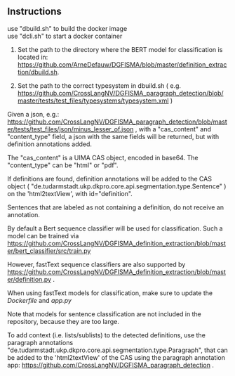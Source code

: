 Instructions
------------

use "dbuild.sh" to build the docker image <br />
use "dcli.sh" to start a docker container

1) Set the path to the directory where the BERT model for classification is located in: https://github.com/ArneDefauw/DGFISMA/blob/master/definition_extraction/dbuild.sh. 

2) Set the path to the correct typesystem in dbuild.sh ( e.g. https://github.com/CrossLangNV/DGFISMA_paragraph_detection/blob/master/tests/test_files/typesystems/typesystem.xml )

Given a json, e.g.: https://github.com/CrossLangNV/DGFISMA_paragraph_detection/blob/master/tests/test_files/json/minus_lesser_of.json , with a "cas_content" and "content_type" field, a json with the same fields will be returned, but with definition annotations added. 

The "cas_content" is a UIMA CAS object, encoded in base64. The "content_type" can be "html" or "pdf". 

If definitions are found, definition annotations will be added to the CAS object ( "de.tudarmstadt.ukp.dkpro.core.api.segmentation.type.Sentence" ) on the 'html2textView', with id="definition".

Sentences that are labeled as not containing a definition, do not receive an annotation.

By default a Bert sequence classifier will be used for classification. Such a model can be trained via https://github.com/CrossLangNV/DGFISMA_definition_extraction/blob/master/bert_classifier/src/train.py

However, fastText sequence classifiers are also supported by https://github.com/CrossLangNV/DGFISMA_definition_extraction/blob/master/definition.py .

When using fastText models for classification, make sure to update the <em>Dockerfile</em> and  <em>app.py</em>

Note that models for sentence classification are not included in the repository, because they are too large. 

To add context (i.e. lists/sublists) to the detected definitions, use the paragraph annotations "de.tudarmstadt.ukp.dkpro.core.api.segmentation.type.Paragraph", that can be added to the 'html2textView' of the CAS using the paragraph annotation app: https://github.com/CrossLangNV/DGFISMA_paragraph_detection .
